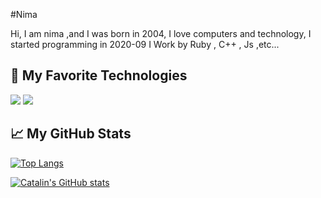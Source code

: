 #Nima 

Hi, I am nima ,and I was born in 2004, I love computers and technology, I started programming in 2020-09 
I Work by Ruby , C++ , Js ,etc...


## 🔧 My Favorite Technologies
![](https://img.shields.io/badge/OS-Linux-informational?style=flat&logo=ubuntu&logoColor=white&color=informational)
![](https://img.shields.io/badge/Code-Ruby-informational?style=flat&logo=ruby&logoColor=white&color=informational)

## &#x1f4c8; My GitHub Stats

[![Top Langs](https://github-readme-stats.vercel.app/api/top-langs/?username=nimacpp&hide=java,html,css&theme=radical)](https://github.com/anuraghazra/github-readme-stats)

[![Catalin's GitHub stats](https://github-readme-stats.vercel.app/api?username=nimacpp&theme=radical)](https://github.com/anuraghazra/github-readme-stats)
